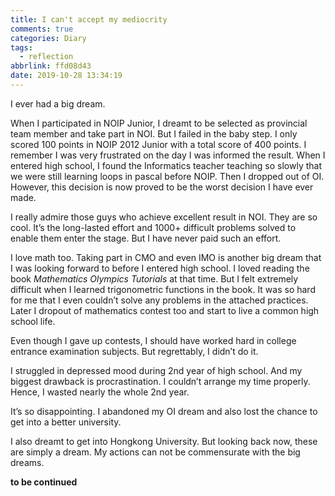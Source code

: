 ```yaml
---
title: I can't accept my mediocrity
comments: true
categories: Diary
tags:
  - reflection
abbrlink: ffd08d43
date: 2019-10-28 13:34:19
---
```



I ever had a big dream. 

When I participated in NOIP Junior, I dreamt to be selected as provincial team member and take part in NOI. But I failed in the baby step. I only scored 100 points in NOIP 2012 Junior with a total score of 400 points. I remember I was very frustrated on the day I was informed the result. When I entered high school, I found the Informatics teacher teaching so slowly that we were still learning loops in pascal before NOIP. Then I dropped out of OI. However, this decision is now proved to be the worst decision I have ever made.

I really admire those guys who achieve excellent result in NOI. They are so cool. It’s the long-lasted effort and 1000+ difficult problems solved to enable them enter the stage. But I have never paid such an effort.

I love math too. Taking part in CMO and even IMO is another big dream that I was looking forward to before I entered high school. I loved reading the book *Mathematics Olympics Tutorials* at that time. But I felt extremely difficult when I learned trigonometric functions in the book. It was so hard for me that I even couldn’t solve any problems in the attached practices. Later I dropout of mathematics contest too and start to live a common high school life.

Even though I gave up contests, I should have worked hard in college entrance examination subjects. But regrettably, I didn’t do it.

I struggled in depressed mood during 2nd year of high school. And my biggest drawback is procrastination. I couldn’t arrange my time properly. Hence, I wasted nearly the whole 2nd year. 

It’s so disappointing. I abandoned my OI dream and also lost the chance to get into a better university.

I also dreamt to get into Hongkong University. But looking back now, these are simply a dream. My actions can not be commensurate with the big dreams.

**to be continued**